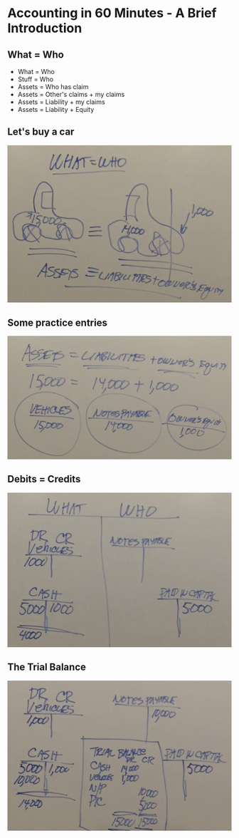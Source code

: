 # Accounting in 60 Minutes - A Brief Introduction

## What = Who
- What = Who
- Stuff = Who
- Assets = Who has claim
- Assets = Other's claims + my claims
- Assets = Liability + my claims
- Assets = Liability + Equity

## Let's buy a car
![](./img/buy-car.png)

## Some practice entries
![](./img/practice-entries.png)

## Debits = Credits
![](./img/debits-credits.png)

## The Trial Balance
![](./img/trial-balance.png)
